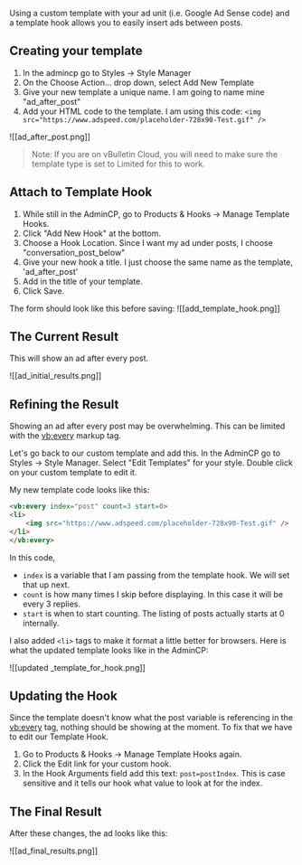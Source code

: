 Using a custom template with your ad unit (i.e. Google Ad Sense code) and a template hook allows you to easily insert ads between posts.
## Creating your template

1. In the admincp go to Styles -> Style Manager
2. On the Choose Action... drop down, select Add New Template
3. Give your new template a unique name. I am going to name mine "ad_after_post"
4. Add your HTML code to the template. I am using this code:
	`<img src="https://www.adspeed.com/placeholder-728x90-Test.gif" />`

![[ad_after_post.png]]

> Note: If you are on vBulletin Cloud, you will need to make sure the template type is set to Limited for this to work.
## Attach to Template Hook

1. While still in the AdminCP, go to Products & Hooks → Manage Template Hooks.
2. Click "Add New Hook" at the bottom.
3. Choose a Hook Location. Since I want my ad under posts, I choose "conversation_post_below"
4. Give your new hook a title. I just choose the same name as the template, 'ad_after_post'
5. Add in the title of your template.
6. Click Save.

The form should look like this before saving:
![[add_template_hook.png]]


## The Current Result

This will show an ad after every post. 

![[ad_initial_results.png]]

## Refining the Result

Showing an ad after every post may be overwhelming. This can be limited with the <vb:every> markup tag. 

>

Let's go back to our custom template and add this. In the AdminCP go to Styles → Style Manager. Select "Edit Templates" for your style. Double click on your custom template to edit it.

My new template code looks like this: 

```html
<vb:every index="post" count=3 start=0>
<li>
	<img src="https://www.adspeed.com/placeholder-728x90-Test.gif" />
</li>
</vb:every>
```

In this code, 
- `index` is a variable that I am passing from the template hook. We will set that up next. 
- `count` is how many times I skip before displaying. In this case it will be every 3 replies. 
- `start` is when to start counting. The listing of posts actually starts at 0 internally.

I also added `<li>` tags to make it format a little better for browsers. Here is what the updated template looks like in the AdminCP:

![[updated _template_for_hook.png]]

## Updating the Hook

Since the template doesn't know what the post variable is referencing in the <vb:every> tag, nothing should be showing at the moment. To fix that we have to edit our Template Hook.

1. Go to Products & Hooks → Manage Template Hooks again.
2. Click the Edit link for your custom hook.
3. In the Hook Arguments field add this text: `post=postIndex`. This is case sensitive and it tells our hook what value to look at for the index. 


## The Final Result

After these changes, the ad looks like this:

![[ad_final_results.png]]
